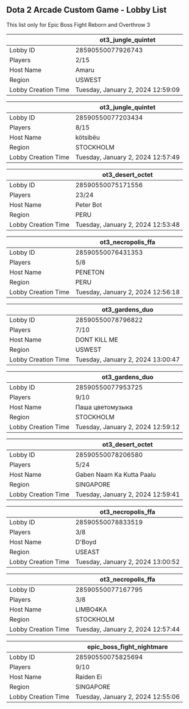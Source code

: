 ## Dota 2 Arcade Custom Game - Lobby List

This list only for Epic Boss Fight Reborn and Overthrow 3

|  | ot3_jungle_quintet |
| ------ | ------ |
| Lobby ID | 28590550077926743 |
| Players | 2/15 |
| Host Name | Amaru |
| Region | USWEST |
| Lobby Creation Time | Tuesday, January 2, 2024 12:59:09 |


|  | ot3_jungle_quintet |
| ------ | ------ |
| Lobby ID | 28590550077203434 |
| Players | 8/15 |
| Host Name | kötsibëu |
| Region | STOCKHOLM |
| Lobby Creation Time | Tuesday, January 2, 2024 12:57:49 |


|  | ot3_desert_octet |
| ------ | ------ |
| Lobby ID | 28590550075171556 |
| Players | 23/24 |
| Host Name | Peter Bot |
| Region | PERU |
| Lobby Creation Time | Tuesday, January 2, 2024 12:53:48 |


|  | ot3_necropolis_ffa |
| ------ | ------ |
| Lobby ID | 28590550076431353 |
| Players | 5/8 |
| Host Name | PENETON |
| Region | PERU |
| Lobby Creation Time | Tuesday, January 2, 2024 12:56:18 |


|  | ot3_gardens_duo |
| ------ | ------ |
| Lobby ID | 28590550078796822 |
| Players | 7/10 |
| Host Name | DONT KILL ME |
| Region | USWEST |
| Lobby Creation Time | Tuesday, January 2, 2024 13:00:47 |


|  | ot3_gardens_duo |
| ------ | ------ |
| Lobby ID | 28590550077953725 |
| Players | 9/10 |
| Host Name | Паша цветомузыка |
| Region | STOCKHOLM |
| Lobby Creation Time | Tuesday, January 2, 2024 12:59:12 |


|  | ot3_desert_octet |
| ------ | ------ |
| Lobby ID | 28590550078206580 |
| Players | 5/24 |
| Host Name | Gaben Naam Ka Kutta Paalu |
| Region | SINGAPORE |
| Lobby Creation Time | Tuesday, January 2, 2024 12:59:41 |


|  | ot3_necropolis_ffa |
| ------ | ------ |
| Lobby ID | 28590550078833519 |
| Players | 3/8 |
| Host Name | D'Boyd |
| Region | USEAST |
| Lobby Creation Time | Tuesday, January 2, 2024 13:00:52 |


|  | ot3_necropolis_ffa |
| ------ | ------ |
| Lobby ID | 28590550077167795 |
| Players | 3/8 |
| Host Name | LIMBO4KA |
| Region | STOCKHOLM |
| Lobby Creation Time | Tuesday, January 2, 2024 12:57:44 |


|  | epic_boss_fight_nightmare |
| ------ | ------ |
| Lobby ID | 28590550075825694 |
| Players | 9/10 |
| Host Name | Raiden Ei |
| Region | SINGAPORE |
| Lobby Creation Time | Tuesday, January 2, 2024 12:55:06 |


